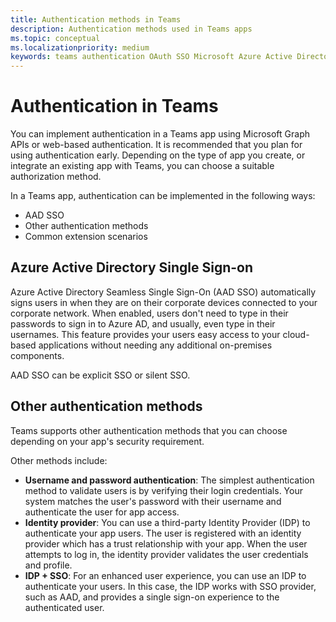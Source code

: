 ```yaml
---
title: Authentication methods in Teams
description: Authentication methods used in Teams apps
ms.topic: conceptual
ms.localizationpriority: medium
keywords: teams authentication OAuth SSO Microsoft Azure Active Directory (Azure AD)
---
```

# Authentication in Teams

You can implement authentication in a Teams app using Microsoft Graph APIs or web-based authentication. It is recommended that you plan for using authentication early. Depending on the type of app you create, or integrate an existing app with Teams, you can choose a suitable authorization method.

In a Teams app, authentication can be implemented in the following ways:

- AAD SSO
- Other authentication methods
- Common extension scenarios

## Azure Active Directory Single Sign-on

Azure Active Directory Seamless Single Sign-On (AAD SSO) automatically signs users in when they are on their corporate devices connected to your corporate network. When enabled, users don't need to type in their passwords to sign in to Azure AD, and usually, even type in their usernames. This feature provides your users easy access to your cloud-based applications without needing any additional on-premises components.

AAD SSO can be explicit SSO or silent SSO.

## Other authentication methods

Teams supports other authentication methods that you can choose depending on your app's security requirement.

Other methods include:

- **Username and password authentication**: The simplest authentication method to validate users is by verifying their login credentials. Your system matches the user's password with their username and authenticate the user for app access.  
- **Identity provider**: You can use a third-party Identity Provider (IDP) to authenticate your app users. The user is registered with an identity provider which has a trust relationship with your app. When the user attempts to log in, the identity provider validates the user credentials and profile. 
- **IDP + SSO**: For an enhanced user experience, you can use an IDP to authenticate your users. In this case, the IDP works with SSO provider, such as AAD, and provides a single sign-on experience to the authenticated user.
